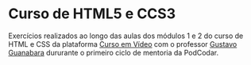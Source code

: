 # Curso de HTML5 e CCS3
 Exercícios realizados ao longo das aulas dos módulos 1 e 2 do curso de HTML e CSS da plataforma [Curso em Vídeo](https://www.cursoemvideo.com/) com o professor [Gustavo Guanabara](https://gustavoguanabara.github.io) dururante o primeiro ciclo de mentoria da PodCodar.
 

